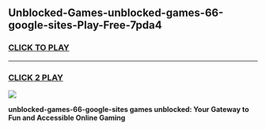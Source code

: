 
## Unblocked-Games-unblocked-games-66-google-sites-Play-Free-7pda4
<h3>
<a href="https://premium76.site?title=unblocked-games-66-google-sites&ref=23A">CLICK TO PLAY</a></h3>
<hr>

<h3>
<a href="https://premium76.site?title=unblocked-games-66-google-sites&ref=23A">CLICK 2 PLAY</a>
  
</h3>

<a href="https://premium76.site?title=unblocked-games-66-google-sites&ref=23A"><img src="https://clearcache.store/games.png"></a>


**unblocked-games-66-google-sites games unblocked: Your Gateway to Fun and Accessible Online Gaming**
